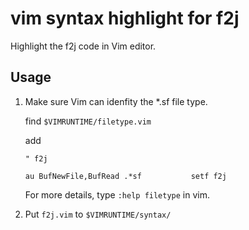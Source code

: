 # vim syntax highlight for f2j

Highlight the f2j code in Vim editor.

## Usage

1. Make sure Vim can idenfity the \*.sf file type.

    find `$VIMRUNTIME/filetype.vim`

    add

    ```
    " f2j

    au BufNewFile,BufRead .*sf           setf f2j
    ```

    For more details, type `:help filetype` in vim.

2. Put `f2j.vim` to `$VIMRUNTIME/syntax/`
